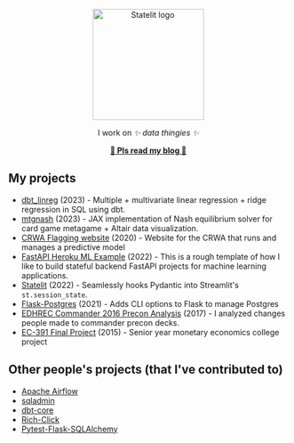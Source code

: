 <p align="center">
    <img src="https://dwreeves.github.io/blog/assets/me.jpg" width="200px" alt="Statelit logo">
</p>
<p align="center">
    I work on <em>✨ data thingies ✨</em>
</p>
<p align="center">
    <b><a href="https://dwreeves.github.io/blog/">🥺 Pls read my blog 🥺</a></b>
</p>


## My projects

- [dbt_linreg](https://github.com/dwreeves/dbt_linreg) (2023) - Multiple + multivariate linear regression + ridge regression in SQL using dbt.
- [mtgnash](https://github.com/dwreeves/mtgnash) (2023) - JAX implementation of Nash equilibrium solver for card game metagame + Altair data visualization.
- [CRWA Flagging website](https://github.com/codeforboston/flagging) (2020) - Website for the CRWA that runs and manages a predictive model
- [FastAPI Heroku ML Example](https://github.com/dwreeves/fastapi-heroku-ml-example) (2022) - This is a rough template of how I like to build stateful backend FastAPI projects for machine learning applications.
- [Statelit](https://github.com/dwreeves/Statelit) (2022) - Seamlessly hooks Pydantic into Streamlit's `st.session_state`.
- [Flask-Postgres](https://github.com/dwreeves/Flask-Postgres) (2021) - Adds CLI options to Flask to manage Postgres
- [EDHREC Commander 2016 Precon Analysis](https://github.com/dwreeves/EDHREC-C16-Analysis) (2017) - I analyzed changes people made to commander precon decks.
- [EC-391 Final Project](https://github.com/dwreeves/Fall-2015-EC-391-Final-Project) (2015) - Senior year monetary economics college project

## Other people's projects (that I've contributed to)

- [Apache Airflow](github.com/apache/airflow)
- [sqladmin](https://github.com/aminalaee/sqladmin)
- [dbt-core](https://github.com/dbt-labs/dbt-core)
- [Rich-Click](https://github.com/ewels/rich-click)
- [Pytest-Flask-SQLAlchemy](https://github.com/jeancochrane/pytest-flask-sqlalchemy)
